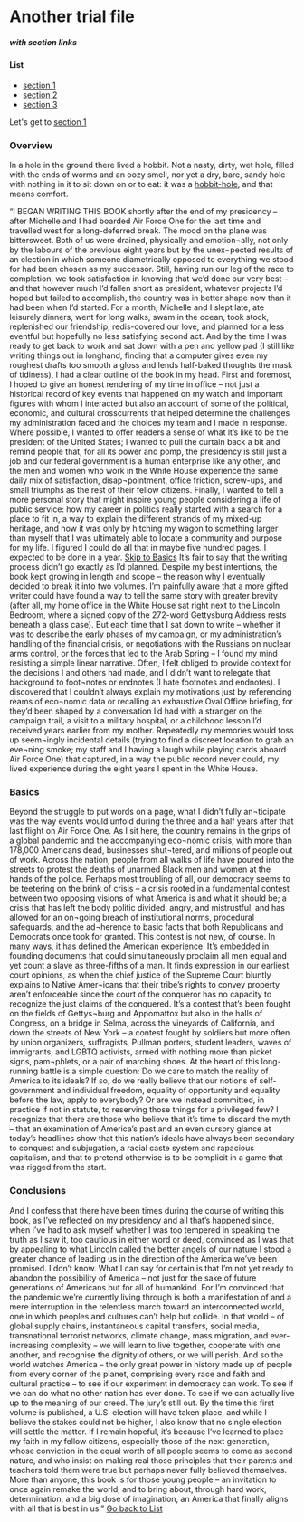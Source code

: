 # Another trial file 
##### with section links
#### List 
- [section 1](#Overview) 
- [section 2](#Basics) 
- [section 3](#Conclusions)

Let's get to [section 1](#Overview)
### Overview
In a hole in the ground there lived a hobbit. Not a nasty, dirty, wet hole, filled with the ends
of worms and an oozy smell, nor yet a dry, bare, sandy hole with nothing in it to sit down on or to
eat: it was a [hobbit-hole](./2_hobbit_chapter.md), and that means comfort.

“I BEGAN WRITING THIS BOOK shortly after the end of my presidency – after Michelle and I had boarded Air Force One for the last time and travelled west for a long-deferred break. The mood on the plane was bittersweet. Both of us were drained, physically and emotion¬ally, not only by the labours of the previous eight years but by the unex¬pected results of an election in which someone diametrically opposed to everything we stood for had been chosen as my successor. Still, having run our leg of the race to completion, we took satisfaction in knowing that we’d done our very best – and that however much I’d fallen short as president, whatever projects I’d hoped but failed to accomplish, the country was in better shape now than it had been when I’d started. For a month, Michelle and I slept late, ate leisurely dinners, went for long walks, swam in the ocean, took stock, replenished our friendship, redis-covered our love, and planned for a less eventful but hopefully no less satisfying second act. And by the time I was ready to get back to work and sat down with a pen and yellow pad (I still like writing things out in longhand, finding that a computer gives even my roughest drafts too smooth a gloss and lends half-baked thoughts the mask of tidiness), I had a clear outline of the book in my head.
First and foremost, I hoped to give an honest rendering of my time in office – not just a historical record of key events that happened on my watch and important figures with whom I interacted but also an account of some of the political, economic, and cultural crosscurrents that helped determine the challenges my administration faced and the choices my team and I made in response. Where possible, I wanted to offer readers a sense of what it’s like to be the president of the United States; I wanted to pull the curtain back a bit and remind people that, for all its power and pomp, the presidency is still just a job and our federal government is a human enterprise like any other, and the men and women who work in the White House experience the same daily mix of satisfaction, disap¬pointment, office friction, screw-ups, and small triumphs as the rest of their fellow citizens. Finally, I wanted to tell a more personal story that might inspire young people considering a life of public service: how my career in politics really started with a search for a place to fit in, a way to explain the different strands of my mixed-up heritage, and how it was only by hitching my wagon to something larger than myself that I was ultimately able to locate a community and purpose for my life.
I figured I could do all that in maybe five hundred pages. I expected to be done in a year.
[Skip to Basics](#Basics)
It’s fair to say that the writing process didn’t go exactly as I’d planned. Despite my best intentions, the book kept growing in length and scope – the reason why I eventually decided to break it into two volumes. I’m painfully aware that a more gifted writer could have found a way to tell the same story with greater brevity (after all, my home office in the White House sat right next to the Lincoln Bedroom, where a signed copy of the 272-word Gettysburg Address rests beneath a glass case). But each time that I sat down to write – whether it was to describe the early phases of my campaign, or my administration’s handling of the financial crisis, or negotiations with the Russians on nuclear arms control, or the forces that led to the Arab Spring –  I found my mind resisting a simple linear narrative. Often, I felt obliged to provide context for the decisions I and others had made, and I didn’t want to relegate that background to foot¬notes or endnotes (I hate footnotes and endnotes). I discovered that I couldn’t always explain my motivations just by referencing reams of eco¬nomic data or recalling an exhaustive Oval Office briefing, for they’d been shaped by a conversation I’d had with a stranger on the campaign trail, a visit to a military hospital, or a childhood lesson I’d received years earlier from my mother. Repeatedly my memories would toss up seem¬ingly incidental details (trying to find a discreet location to grab an eve¬ning smoke; my staff and I having a laugh while playing cards aboard Air Force One) that captured, in a way the public record never could, my lived experience during the eight years I spent in the White House.


### Basics
Beyond the struggle to put words on a page, what I didn’t fully an¬ticipate was the way events would unfold during the three and a half years after that last flight on Air Force One. As I sit here, the country remains in the grips of a global pandemic and the accompanying eco¬nomic crisis, with more than 178,000 Americans dead, businesses shut¬tered, and millions of people out of work. Across the nation, people from all walks of life have poured into the streets to protest the deaths of unarmed Black men and women at the hands of the police. Perhaps most troubling of all, our democracy seems to be teetering on the brink of crisis –  a crisis rooted in a fundamental contest between two opposing visions of what America is and what it should be; a crisis that has left the body politic divided, angry, and mistrustful, and has allowed for an on¬going breach of institutional norms, procedural safeguards, and the ad¬herence to basic facts that both Republicans and Democrats once took for granted.
This contest is not new, of course. In many ways, it has defined the American experience. It’s embedded in founding documents that could simultaneously proclaim all men equal and yet count a slave as three-fifths of a man. It finds expression in our earliest court opinions, as when the chief justice of the Supreme Court bluntly explains to Native Amer¬icans that their tribe’s rights to convey property aren’t enforceable since the court of the conqueror has no capacity to recognize the just claims of the conquered. It’s a contest that’s been fought on the fields of Gettys¬burg and Appomattox but also in the halls of Congress, on a bridge in Selma, across the vineyards of California, and down the streets of New York –  a contest fought by soldiers but more often by union organizers, suffragists, Pullman porters, student leaders, waves of immigrants, and LGBTQ activists, armed with nothing more than picket signs, pam¬phlets, or a pair of marching shoes. At the heart of this long-running battle is a simple question: Do we care to match the reality of America to its ideals? If so, do we really believe that our notions of self-government and individual freedom, equality of opportunity and equality before the law, apply to everybody? Or are we instead committed, in practice if not in statute, to reserving those things for a privileged few?
I recognize that there are those who believe that it’s time to discard the myth – that an examination of America’s past and an even cursory glance at today’s headlines show that this nation’s ideals have always been secondary to conquest and subjugation, a racial caste system and rapacious capitalism, and that to pretend otherwise is to be complicit in a game that was rigged from the start.




### Conclusions 
 And I confess that there have been times during the course of writing this book, as I’ve reflected on my presidency and all that’s happened since, when I’ve had to ask myself whether I was too tempered in speaking the truth as I saw it, too cautious in either word or deed, convinced as I was that by appealing to what Lincoln called the better angels of our nature I stood a greater chance of leading us in the direction of the America we’ve been promised.
I don’t know. What I can say for certain is that I’m not yet ready to abandon the possibility of America – not just for the sake of future generations of Americans but for all of humankind. For I’m convinced that the pandemic we’re currently living through is both a manifestation of and a mere interruption in the relentless march toward an interconnected world, one in which peoples and cultures can’t help but collide. In that world –  of global supply chains, instantaneous capital transfers, social media, transnational terrorist networks, climate change, mass migration, and ever-increasing complexity –  we will learn to live together, cooperate with one another, and recognise the dignity of others, or we will perish. And so the world watches America – the only great power in history made up of people from every corner of the planet, comprising every race and faith and cultural practice – to see if our experiment in democracy can work. To see if we can do what no other nation has ever done. To see if we can actually live up to the meaning of our creed.
The jury’s still out. By the time this first volume is published, a U.S. election will have taken place, and while I believe the stakes could not be higher, I also know that no single election will settle the matter. If I remain hopeful, it’s because I’ve learned to place my faith in my fellow citizens, especially those of the next generation, whose conviction in the equal worth of all people seems to come as second nature, and who insist on making real those principles that their parents and teachers told them were true but perhaps never fully believed themselves. More than anyone, this book is for those young people –  an invitation to once again remake the world, and to bring about, through hard work, determination, and a big dose of imagination, an America that finally aligns with all that is best in us.”
[Go back to List](#List)
